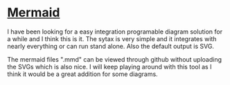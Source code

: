 
# [Mermaid](https://mermaid.js.org/)

I have been looking for a easy integration programable diagram solution for a while and I think this is it. The sytax is very simple and it integrates with nearly everything or can run stand alone. Also the default output is SVG. 

The mermaid files ".mmd" can be viewed through github without uploading the SVGs which is also nice. I will keep playing around with this tool as I think it would be a great addition for some diagrams. 
